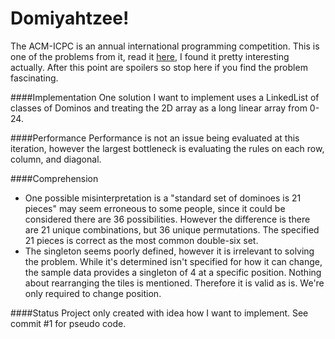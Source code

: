 Domiyahtzee!
============

The ACM-ICPC is an annual international programming competition. This is one of the problems from it, read it [here](https://raw.githubusercontent.com/nastajus/Domiyahtzee!/master/problem_C.pdf), I found it pretty interesting actually. After this point are spoilers so stop here if you find the problem fascinating.

####Implementation
One solution I want to implement uses a LinkedList of classes of Dominos and treating the 2D array as a long linear array from 0-24.

####Performance
Performance is not an issue being evaluated at this iteration, however the largest bottleneck is evaluating the rules on each row, column, and diagonal.

####Comprehension
* One possible misinterpretation is a "standard set of dominoes is 21 pieces" may seem erroneous to some people, since it could be considered there are 36 possibilities. However the difference is there are 21 unique combinations, but 36 unique permutations. The specified 21 pieces is correct as the most common double-six set.
* The singleton seems poorly defined, however it is irrelevant to solving the problem. While it's determined isn't specified for how it can change, the sample data provides a singleton of 4 at a specific position. Nothing about rearranging the tiles is mentioned. Therefore it is valid as is. We're only required to change position.

####Status
Project only created with idea how I want to implement. See commit #1 for pseudo code.